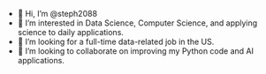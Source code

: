 - 👋 Hi, I’m @steph2088
- 👀 I’m interested in Data Science, Computer Science, and applying science to daily applications.
- 🌱 I’m looking for a full-time data-related job in the US.
- 💞️ I’m looking to collaborate on improving my Python code and AI applications.

